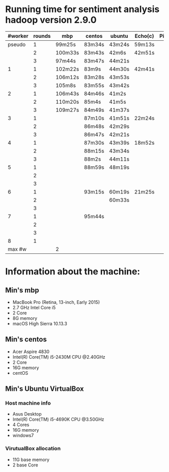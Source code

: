 # Running time for sentiment analysis hadoop version 2.9.0


| #worker | rounds | mbp     | centos | ubuntu | Echo(c) | Pi |
|---------|--------|---------|--------|--------|---------|----|
| pseudo  | 1      | 99m25s  | 83m34s | 43m24s | 59m13s  |    |
|         | 2      | 100m33s | 83m43s | 42m6s  | 42m51s  |    |
|         | 3      | 97m44s  | 83m47s | 44m21s |         |    |
| 1       | 1      | 102m22s | 83m9s  | 44m30s | 42m41s  |    |
|         | 2      | 106m12s | 83m28s | 43m53s |         |    |
|         | 3      | 105m8s  | 83m55s | 43m42s |         |    |
| 2       | 1      | 106m43s | 84m46s | 41m2s  |         |    |
|         | 2      | 110m20s | 85m4s  | 41m5s  |         |    |
|         | 3      | 109m27s | 84m49s | 41m37s |         |    |
| 3       | 1      |         | 87m10s | 41m51s | 22m24s  |    |
|         | 2      |         | 86m48s | 42m29s |         |    |
|         | 3      |         | 86m47s | 42m21s |         |    |
| 4       | 1      |         | 87m30s | 43m39s | 18m52s  |    |
|         | 2      |         | 88m15s | 43m34s |         |    |
|         | 3      |         | 88m2s  | 44m11s |         |    |
| 5       | 1      |         | 88m59s | 48m19s |         |    |
|         | 2      |         |        |        |         |    |
|         | 3      |         |        |        |         |    |
| 6       | 1      |         | 93m15s | 60m19s | 21m25s  |    |
|         | 2      |         |        | 60m33s |         |    |
|         | 3      |         |        |        |         |    |
| 7       | 1      |         | 95m44s |        |         |    |
|         | 2      |         |        |        |         |    |
|         | 3      |         |        |        |         |    |
| 8       | 1      |         |        |        |         |    |
| max #w  |        | 2       |        |        |         |    |


# Information about the machine:


## Min's mbp

* MacBook Pro (Retina, 13-inch, Early 2015) 
* 2.7 GHz Intel Core i5
* 2 Core
* 8G memory
* macOS High Sierra 10.13.3

## Min's centos

* Acer Aspire 4830
* Intel(R) Core(TM) i5-2430M CPU @2.40GHz
* 2 Core
* 16G memory
* centOS 

## Min's Ubuntu VirtualBox

### Host machine info

* Asus Desktop
* Intel(R) Core(TM) i5-4690K CPU @3.50GHz
* 4 Cores
* 16G memory
* windows7

### VirutualBox allocation

* 11G base memory
* 2 base Core




